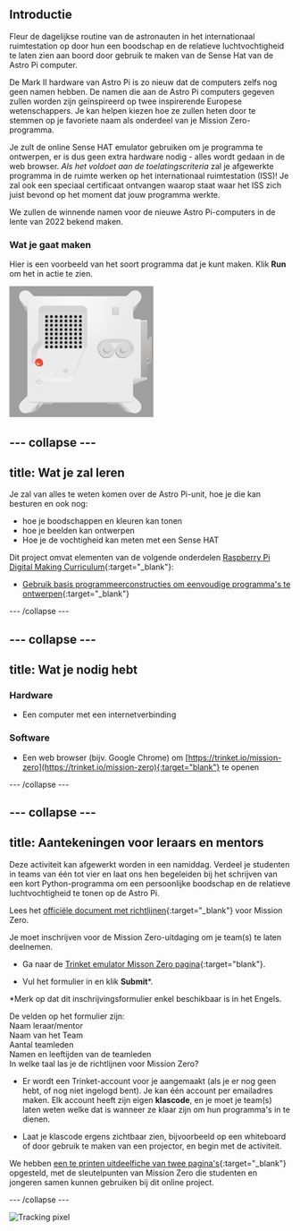 ## Introductie

Fleur de dagelijkse routine van de astronauten in het internationaal ruimtestation op door hun een boodschap en de relatieve luchtvochtigheid te laten zien aan boord door gebruik te maken van de Sense Hat van de Astro Pi computer.

De Mark II hardware van Astro Pi is zo nieuw dat de computers zelfs nog geen namen hebben. De namen die aan de Astro Pi computers gegeven zullen worden zijn geïnspireerd op twee inspirerende Europese wetenschappers. Je kan helpen kiezen hoe ze zullen heten door te stemmen op je favoriete naam als onderdeel van je Mission Zero-programma.

Je zult de online Sense HAT emulator gebruiken om je programma te ontwerpen, er is dus geen extra hardware nodig - alles wordt gedaan in de web browser. *Als het voldoet aan de toelatingscriteria* zal je afgewerkte programma in de ruimte werken op het internationaal ruimtestation (ISS)! Je zal ook een speciaal certificaat ontvangen waarop staat waar het ISS zich juist bevond op het moment dat jouw programma werkte.

We zullen de winnende namen voor de nieuwe Astro Pi-computers in de lente van 2022 bekend maken.

### Wat je gaat maken

Hier is een voorbeeld van het soort programma dat je kunt maken. Klik **Run** om het in actie te zien.

![De Trinket Sense HAT emulator die een proefprogramma laat werken dat de vochtigheidswaarde over de LED-matrix laat scrollen en daarna een beeld van een vis toont](images/M0_4.gif)

--- collapse ---
---
title: Wat je zal leren
---

Je zal van alles te weten komen over de Astro Pi-unit, hoe je die kan besturen en ook nog:
+ hoe je boodschappen en kleuren kan tonen
+ hoe je beelden kan ontwerpen
+ Hoe je de vochtigheid kan meten met een Sense HAT

Dit project omvat elementen van de volgende onderdelen [Raspberry Pi Digital Making Curriculum](http://rpf.io/curriculum){:target="_blank"}:

+ [Gebruik basis programmeerconstructies om eenvoudige programma's te ontwerpen](https://curriculum.raspberrypi.org/programming/creator/){:target="_blank"}

--- /collapse ---

--- collapse ---
---
title: Wat je nodig hebt
---

### Hardware

+ Een computer met een internetverbinding

### Software

+ Een web browser (bijv. Google Chrome) om [https://trinket.io/mission-zero](https://trinket.io/mission-zero){:target="blank"} te openen

--- /collapse ---

--- collapse ---
---
title: Aantekeningen voor leraars en mentors
---

Deze activiteit kan afgewerkt worden in een namiddag. Verdeel je studenten in teams van één tot vier en laat ons hen begeleiden bij het schrijven van een kort Python-programma om een persoonlijke boodschap en de relatieve luchtvochtigheid te tonen op de Astro Pi.

Lees het [officiële document met richtlijnen](https://astro-pi.org/media/mission-zero-guidelines/Astro_Pi_Mission_Zero_Guidelines_2021_22-vls.pdf){:target="_blank"} voor Mission Zero.

Je moet inschrijven voor de Mission Zero-uitdaging om je team(s) te laten deelnemen.

+ Ga naar de [Trinket emulator Misson Zero pagina](https://trinket.io/mission-zero){:target="blank"}.

+ Vul het formulier in en klik **Submit**\*.

\*Merk op dat dit inschrijvingsformulier enkel beschikbaar is in het Engels.

De velden op het formulier zijn:  
Naam leraar/mentor   
Naam van het Team  
Aantal teamleden  
Namen en leeftijden van de teamleden  
In welke taal las je de richtlijnen voor Mission Zero?

+ Er wordt een Trinket-account voor je aangemaakt (als je er nog geen hebt, of nog niet ingelogd bent). Je kan één account per emailadres maken. Elk account heeft zijn eigen **klascode**, en je moet je team(s) laten weten welke dat is wanneer ze klaar zijn om hun programma's in te dienen.

+ Laat je klascode ergens zichtbaar zien, bijvoorbeeld op een whiteboard of door gebruik te maken van een projector, en begin met de activiteit.

 We hebben [een te printen uitdeelfiche van twee pagina's](https://astro-pi.org/astro_pi_mission_zero_project_print_out_v10_print/){:target="_blank"} opgesteld, met de sleutelpunten van Mission Zero die studenten en jongeren samen kunnen gebruiken bij dit online project.

--- /collapse ---

![Tracking pixel](https://code.org/api/hour/begin_raspberrypi_astropi.png)
